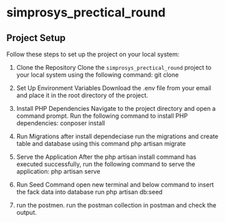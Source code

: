 # simprosys_prectical_round

## Project Setup

Follow these steps to set up the project on your local system:

1. Clone the Repository
Clone the `simprosys_prectical_round` project to your local system using the following command:
git clone <repository-url>

2. Set Up Environment Variables
Download the .env file from your email and place it in the root directory of the project.

3. Install PHP Dependencies
Navigate to the project directory and open a command prompt. Run the following command to install PHP dependencies:
conposer install

4. Run Migrations
after install dependeciase run the migrations and create table and database using this command 
php artisan migrate 

5. Serve the Application
After the php artisan install command has executed successfully, run the following command to serve the application:
php artisan serve

6. Run Seed Command
open new terminal and below command to insert the fack data into database
run php artisan db:seed

7. run the postmen.
   run the postman collection in postman and check the output.
